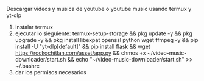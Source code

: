 Descargar videos y musica de youtube o youtube music usando termux y yt-dlp
1. instalar termux
2. ejecutar lo sieguiente:
termux-setup-storage && pkg update -y && pkg upgrade -y && pkg install libexpat openssl python wget ffmpeg -y && pip install -U "yt-dlp[default]" && pip install flask && wget https://rockochitlan.com/asset/app.py && chmos +x ~/video-music-downloader/start.sh && echo "~/video-music-downloader/start.sh" >> ~/.bashrc
3. dar los permisos necesarios
